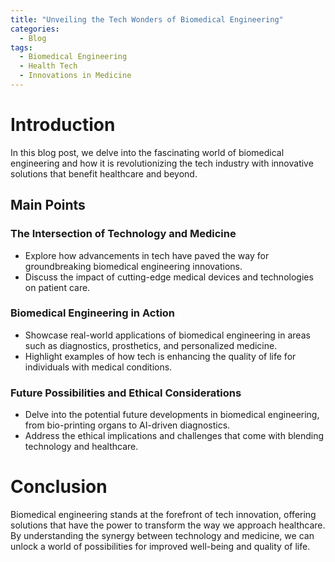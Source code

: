 ```yaml
---
title: "Unveiling the Tech Wonders of Biomedical Engineering"
categories:
  - Blog
tags:
  - Biomedical Engineering
  - Health Tech
  - Innovations in Medicine
---
```


# Introduction
In this blog post, we delve into the fascinating world of biomedical engineering and how it is revolutionizing the tech industry with innovative solutions that benefit healthcare and beyond.

## Main Points
### The Intersection of Technology and Medicine
- Explore how advancements in tech have paved the way for groundbreaking biomedical engineering innovations.
- Discuss the impact of cutting-edge medical devices and technologies on patient care.

### Biomedical Engineering in Action
- Showcase real-world applications of biomedical engineering in areas such as diagnostics, prosthetics, and personalized medicine.
- Highlight examples of how tech is enhancing the quality of life for individuals with medical conditions.

### Future Possibilities and Ethical Considerations
- Delve into the potential future developments in biomedical engineering, from bio-printing organs to AI-driven diagnostics.
- Address the ethical implications and challenges that come with blending technology and healthcare.

# Conclusion
Biomedical engineering stands at the forefront of tech innovation, offering solutions that have the power to transform the way we approach healthcare. By understanding the synergy between technology and medicine, we can unlock a world of possibilities for improved well-being and quality of life.